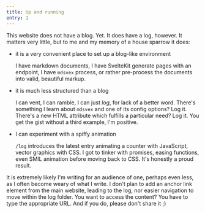 ```yaml
---
title: Up and running
entry: 1
---
```


This website does not have a blog. Yet. It does have a log, however. It matters very little, but to me and my memory of a house sparrow it does:

- it is a very convenient place to set up a blog-like environment

  I have markdown documents, I have SvelteKit generate pages with an endpoint, I have `mdsvex` process, or rather pre-process the documents into valid, beautiful markup.

- it is much less structured than a blog

  I can vent, I can ramble, I can just _log_, for lack of a better word. There's something I learn about `mdsvex` and one of its config options? Log it. There's a new HTML attribute which fulfills a particular need? Log it. You get the gist without a third example, I'm positive.

- I can experiment with a spiffy animation

  `/log` introduces the latest entry animating a counter with JavaScript, vector graphics with CSS. I got to tinker with promises, easing functions, even SMIL animation before moving back to CSS. It's honestly a proud result.

It is extremely likely I'm writing for an audience of one, perhaps even less, as I often become weary of what I write. I don't plan to add an anchor link element from the main website, leading to the log, nor easier navigation to move within the log folder. You want to access the content? You have to type the appropriate URL. And if you do, please don't share it ;)
